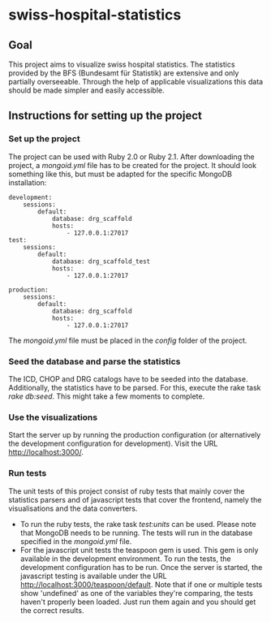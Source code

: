 # swiss-hospital-statistics

## Goal
This project aims to visualize swiss hospital statistics. The statistics provided by the BFS (Bundesamt für Statistik) are extensive and only partially overseeable. Through the help of applicable visualizations this data should be made simpler and easily accessible.

## Instructions for setting up the project

### Set up the project
The project can be used with Ruby 2.0 or Ruby 2.1. After downloading the project, a *mongoid.yml* file has to be created for the project. It should look something like this, but must be adapted for the specific MongoDB installation:

	development:
  		sessions:
    		default:
      			database: drg_scaffold
      			hosts:
       				- 127.0.0.1:27017
	test:
  		sessions:
    		default:
      			database: drg_scaffold_test
     			hosts:
        			- 127.0.0.1:27017

	production:
  		sessions:
    		default:
      			database: drg_scaffold
     			hosts:
        			- 127.0.0.1:27017


The *mongoid.yml* file must be placed in the *config* folder of the project.

### Seed the database and parse the statistics
The ICD, CHOP and DRG catalogs have to be seeded into the database. Additionally, the statistics have to be parsed. For this, execute the rake task *rake db:seed*. This might take a few moments to complete.

### Use the visualizations

Start the server up by running the production configuration (or alternatively the development configuration for development). Visit the URL [http://localhost:3000/](http://localhost:3000/).

### Run tests

The unit tests of this project consist of ruby tests that mainly cover the statistics parsers and of javascript tests that cover the frontend, namely the visualisations and the data converters.

- To run the ruby tests, the rake task *test:units* can be used. Please note that MongoDB needs to be running. The tests will run in the database specified in the *mongoid.yml* file.
- For the javascript unit tests the teaspoon gem is used. This gem is only available in the development environment. To run the tests, the development configuration has to be run. Once the server is started, the javascript testing is available under the URL [http://localhost:3000/teaspoon/default](http://localhost:3000/teaspoon/default). Note that if one or multiple tests show 'undefined' as one of the variables they're comparing, the tests haven't properly been loaded. Just run them again and you should get the correct results.